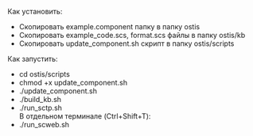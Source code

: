 Как установить:
<ul>
    <li>Скопировать example.component папку в папку ostis</li>
    <li>Скопировать example_code.scs, format.scs файлы в папку ostis/kb </li>
    <li>Скопировать update_component.sh скрипт в папку ostis/scripts </li>
</ul>
Как запустить:
<ul>
	<li>cd ostis/scripts</li>
	<li>chmod +x update_component.sh</li>
	<li>./update_component.sh</li>
	<li>./build_kb.sh</li>
	<li>./run_sctp.sh</li>
	В отдельном терминале (Ctrl+Shift+T):
	<li>./run_scweb.sh</li>
</ul>